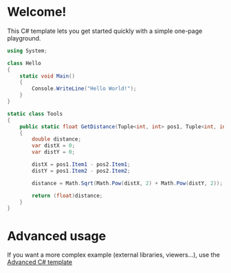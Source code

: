 # Welcome!

This C# template lets you get started quickly with a simple one-page playground.

```C# runnable
using System;

class Hello 
{
    static void Main() 
    {
        Console.WriteLine("Hello World!");
    }
}

static class Tools
{
    public static float GetDistance(Tuple<int, int> pos1, Tuple<int, int> pos2)
    {
        double distance;
        var distX = 0;
        var distY = 0;

        distX = pos1.Item1 - pos2.Item1;
        distY = pos1.Item2 - pos2.Item2;

        distance = Math.Sqrt(Math.Pow(distX, 2) + Math.Pow(distY, 2));

        return (float)distance;
    }
}
```

# Advanced usage

If you want a more complex example (external libraries, viewers...), use the [Advanced C# template](https://tech.io/select-repo/386)
